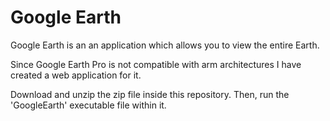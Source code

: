 # Google Earth
Google Earth is an an application which allows you to view the entire Earth.

Since Google Earth Pro is not compatible with arm architectures I have created a web application for it.

Download and unzip the zip file inside this repository. Then, run the 'GoogleEarth' executable file within it.